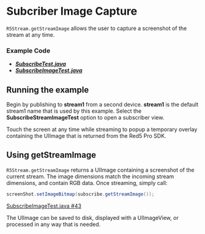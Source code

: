 # Subcriber Image Capture

`R5Stream.getStreamImage` allows the user to capture a screenshot of the stream at any time.

### Example Code

- ***[SubscribeTest.java](../SubscribeTest/SubscribeTest.java)***
- ***[SubscribeImageTest.java](SubscribeImageTest.java)***

## Running the example

Begin by publishing to **stream1** from a second device.  **stream1** is the default stream1 name that is used by this example. Select the **SubscribeStreamImageTest** option to open a subscriber view. 

Touch the screen at any time while streaming to popup a temporary overlay containing the UIImage that is returned from the Red5 Pro SDK.

## Using getStreamImage

`R5Stream.getStreamImage` returns a UIImage containing a screenshot of the current stream. The image dimensions match the incoming stream dimensions, and contain RGB data. Once streaming, simply call:

```Java
screenShot.setImageBitmap(subscribe.getStreamImage());
```

[SubscribeImageTest.java #43](SubscribeImageTest.java#L43)

The UIImage can be saved to disk, displayed with a UIImageView, or processed in any way that is needed.